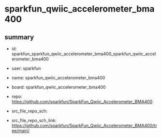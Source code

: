 # sparkfun_qwiic_accelerometer_bma400
 
## summary 
* id: sparkfun_sparkfun_qwiic_accelerometer_bma400_sparkfun_qwiic_accelerometer_bma400
* user: sparkfun
* name: sparkfun_qwiic_accelerometer_bma400
* board: sparkfun_qwiic_accelerometer_bma400
* repo: https://github.com/sparkfun/SparkFun_Qwiic_Accelerometer_BMA400



* src_file_repo_sch: 
* src_file_repo_sch_link: https://github.com/sparkfun/SparkFun_Qwiic_Accelerometer_BMA400/tree/main/






